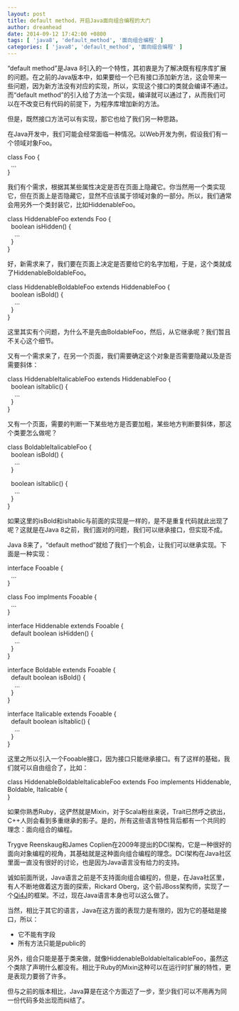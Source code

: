 ```yaml
---
layout: post
title: default method，开启Java面向组合编程的大门
author: dreamhead
date: 2014-09-12 17:42:00 +0800
tags: [ 'java8', 'default_method', '面向组合编程' ]
categories: [ 'java8', 'default_method', '面向组合编程' ]
---
```


“default method”是Java 8引入的一个特性，其初衷是为了解决既有程序库扩展的问题。在之前的Java版本中，如果要给一个已有接口添加新方法，这会带来一些问题，因为新方法没有对应的实现，所以，实现这个接口的类就会编译不通过。而“default method”的引入给了方法一个实现，编译就可以通过了，从而我们可以在不改变已有代码的前提下，为程序库增加新的方法。

但是，既然接口方法可以有实现，那它也给了我们另一种思路。

在Java开发中，我们可能会经常面临一种情况。以Web开发为例，假设我们有一个领域对象Foo。

class Foo {  
&nbsp; ...  
}

我们有个需求，根据其某些属性决定是否在页面上隐藏它。你当然用一个类实现它，但在页面上是否隐藏它，显然不应该属于领域对象的一部分。所以，我们通常会用另外一个类封装它，比如HiddenableFoo。

class HiddenableFoo extends Foo {  
&nbsp; boolean isHidden() {  
&nbsp; &nbsp; ...  
&nbsp; }  
}

好，新需求来了，我们要在页面上决定是否要给它的名字加粗，于是，这个类就成了HiddenableBoldableFoo。

class HiddenableBoldableFoo extends HiddenableFoo {  
&nbsp; boolean isBold() {  
&nbsp; &nbsp; ...  
&nbsp; }  
}

这里其实有个问题，为什么不是先由BoldableFoo，然后，从它继承呢？我们暂且不关心这个细节。

又有一个需求来了，在另一个页面，我们需要确定这个对象是否需要隐藏以及是否需要斜体：

class HiddenableItalicableFoo extends HiddenableFoo {  
&nbsp; boolean isItablic() {  
&nbsp; &nbsp; ...  
&nbsp; }  
}

又有一个页面，需要的判断一下某些地方是否要加粗，某些地方判断要斜体，那这个类要怎么做呢？

class BoldableItalicableFoo {  
&nbsp; boolean isBold() {  
&nbsp; &nbsp; ...  
&nbsp; }

&nbsp; boolean isItablic() {  
&nbsp; &nbsp; ...  
&nbsp; }  
}

如果这里的isBold和isItablic与前面的实现是一样的，是不是重复代码就此出现了呢？这就是在Java 8之前，我们面对的问题，我们可以继承接口，但实现不成。

Java 8来了，“default method”就给了我们一个机会，让我们可以继承实现。下面是一种实现：

interface Fooable {  
&nbsp; ...  
}

class Foo implments Fooable {  
&nbsp; ...  
}

interface Hiddenable extends Fooable {  
&nbsp; default boolean isHidden() {  
&nbsp; &nbsp; ...  
&nbsp; }  
}

interface Boldable extends Fooable {  
&nbsp; default boolean isBold() {  
&nbsp; &nbsp; ...  
&nbsp; }  
}

interface Italicable extends Fooable {  
&nbsp; default boolean isItablic() {  
&nbsp; &nbsp; ...  
&nbsp; }  
}

这里之所以引入一个Fooable接口，因为接口只能继承接口。有了这样的基础，我们就可以自由组合了，比如：

class HiddenableBoldableItalicableFoo extends Foo implements Hiddenable, Boldable, Italicable {  
}

如果你熟悉Ruby，这俨然就是Mixin，对于Scala粉丝来说，Trait已然呼之欲出，C++人则会看到多重继承的影子。是的，所有这些语言特性背后都有一个共同的理念：面向组合的编程。

Trygve Reenskaug和James Coplien在2009年提出的DCI架构，它是一种很好的面向对象编程的视角，其基础就是这种面向组合编程的理念。DCI架构在Java社区里面一直没有很好的讨论，也是因为Java语言没有给力的支持。

诚如前面所说，Java语言之前是不支持面向组合编程的，但是，在Java社区里，有人不断地做着这方面的探索，Rickard Oberg，这个前JBoss架构师，实现了一个[Qi4J](http://www.infoq.com/cn/articles/Composite-Programming-Qi4j)的框架。不过，现在Java语言本身也可以这么做了。

当然，相比于其它的语言，Java在这方面的表现力是有限的，因为它的基础是接口，所以：

- 它不能有字段
- 所有方法只能是public的

另外，组合只能是基于类来做，就像HiddenableBoldableItalicableFoo，虽然这个类除了声明什么都没有。相比于Ruby的Mixin这种可以在运行时扩展的特性，更是表现力要弱了许多。

但与之前的版本相比，Java算是在这个方面迈了一步，至少我们可以不用再为同一份代码多处出现而纠结了。


